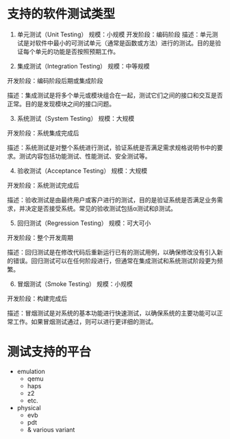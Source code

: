 # 支持的软件测试类型
1. 单元测试（Unit Testing）
规模：小规模
开发阶段：编码阶段
描述：单元测试是对软件中最小的可测试单元（通常是函数或方法）进行的测试。目的是验证每个单元的功能是否按照预期工作。

2. 集成测试（Integration Testing）
规模：中等规模

开发阶段：编码阶段后期或集成阶段

描述：集成测试是将多个单元或模块组合在一起，测试它们之间的接口和交互是否正常。目的是发现模块之间的接口问题。

3. 系统测试（System Testing）
规模：大规模

开发阶段：系统集成完成后

描述：系统测试是对整个系统进行测试，验证系统是否满足需求规格说明书中的要求。测试内容包括功能测试、性能测试、安全测试等。

4. 验收测试（Acceptance Testing）
规模：大规模

开发阶段：系统测试完成后

描述：验收测试是由最终用户或客户进行的测试，目的是验证系统是否满足业务需求，并决定是否接受系统。常见的验收测试包括α测试和β测试。

5. 回归测试（Regression Testing）
规模：可大可小

开发阶段：整个开发周期

描述：回归测试是在修改代码后重新运行已有的测试用例，以确保修改没有引入新的错误。回归测试可以在任何阶段进行，但通常在集成测试和系统测试阶段更为频繁。

6. 冒烟测试（Smoke Testing）
规模：小规模

开发阶段：构建完成后

描述：冒烟测试是对系统的基本功能进行快速测试，以确保系统的主要功能可以正常工作。如果冒烟测试通过，则可以进行更详细的测试。


# 测试支持的平台
* emulation
  + qemu
  + haps
  + z2
  + etc.
* physical
  + evb
  + pdt
  + & various variant

